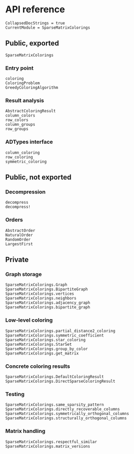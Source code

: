# API reference

```@meta
CollapsedDocStrings = true
CurrentModule = SparseMatrixColorings
```

## Public, exported

```@docs
SparseMatrixColorings
```

### Entry point

```@docs
coloring
ColoringProblem
GreedyColoringAlgorithm
```

### Result analysis

```@docs
AbstractColoringResult
column_colors
row_colors
column_groups
row_groups
```

### ADTypes interface

```@docs
column_coloring
row_coloring
symmetric_coloring
```

## Public, not exported

### Decompression

```@docs
decompress
decompress!
```

### Orders

```@docs
AbstractOrder
NaturalOrder
RandomOrder
LargestFirst
```

## Private

### Graph storage

```@docs
SparseMatrixColorings.Graph
SparseMatrixColorings.BipartiteGraph
SparseMatrixColorings.vertices
SparseMatrixColorings.neighbors
SparseMatrixColorings.adjacency_graph
SparseMatrixColorings.bipartite_graph
```

### Low-level coloring

```@docs
SparseMatrixColorings.partial_distance2_coloring
SparseMatrixColorings.symmetric_coefficient
SparseMatrixColorings.star_coloring
SparseMatrixColorings.StarSet
SparseMatrixColorings.group_by_color
SparseMatrixColorings.get_matrix
```

### Concrete coloring results

```@docs
SparseMatrixColorings.DefaultColoringResult
SparseMatrixColorings.DirectSparseColoringResult
```

### Testing

```@docs
SparseMatrixColorings.same_sparsity_pattern
SparseMatrixColorings.directly_recoverable_columns
SparseMatrixColorings.symmetrically_orthogonal_columns
SparseMatrixColorings.structurally_orthogonal_columns
```

### Matrix handling

```@docs
SparseMatrixColorings.respectful_similar
SparseMatrixColorings.matrix_versions
```
